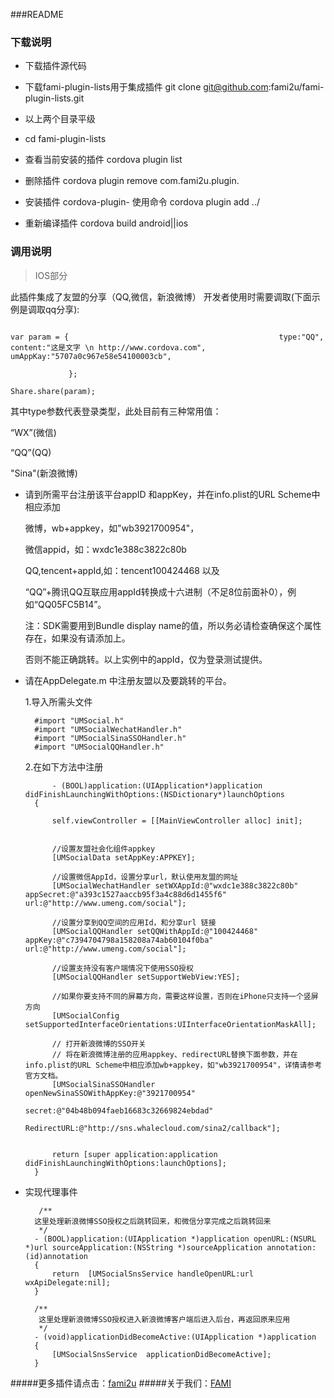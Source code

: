 ###README   
### 下载说明
* 下载插件源代码

* 下载fami-plugin-lists用于集成插件 git clone git@github.com:fami2u/fami-plugin-lists.git

* 以上两个目录平级

* cd fami-plugin-lists

* 查看当前安装的插件 cordova plugin list

* 删除插件 cordova plugin remove com.fami2u.plugin.

* 安装插件 cordova-plugin- 使用命令 cordova plugin add ../

* 重新编译插件 cordova build android||ios

### 调用说明
> IOS部分

此插件集成了友盟的分享（QQ,微信，新浪微博）
开发者使用时需要调取(下面示例是调取qq分享):                                                           
                                                                                                                                                                                		                                                                                                                     	
                                                                                                                                                                                		                                                                                                                     		var param = {                                              	type:"QQ",                                  	content:"这是文字 \n http://www.cordova.com",                                               	umAppKay:"5707a0c967e58e54100003cb",
                                                   
                 };
                                                   
    Share.share(param);

                                                                                         		
 其中type参数代表登录类型，此处目前有三种常用值：
 
 “WX”(微信)
 
 “QQ”(QQ)

 "Sina"(新浪微博)                                                                               
                                                                                 
                                                                                
- 请到所需平台注册该平台appID 和appKey，并在info.plist的URL Scheme中相应添加

	微博，wb+appkey，如"wb3921700954"，

	微信appid，如：wxdc1e388c3822c80b                                                                            

	QQ,tencent+appId,如：tencent100424468 以及
	
	“QQ”+腾讯QQ互联应用appId转换成十六进制（不足8位前面补0），例如“QQ05FC5B14”。
	
	注：SDK需要用到Bundle display name的值，所以务必请检查确保这个属性存在，如果没有请添加上。
	
	否则不能正确跳转。以上实例中的appId，仅为登录测试提供。

- 请在AppDelegate.m 中注册友盟以及要跳转的平台。
  	
  	1.导入所需头文件
  		
		#import "UMSocial.h"
		#import "UMSocialWechatHandler.h"
		#import "UMSocialSinaSSOHandler.h"
		#import "UMSocialQQHandler.h"
	
  	2.在如下方法中注册
  	
		  	- (BOOL)application:(UIApplication*)application didFinishLaunchingWithOptions:(NSDictionary*)launchOptions
		{
		  
		    self.viewController = [[MainViewController alloc] init];
		    
		    
		    //设置友盟社会化组件appkey
		    [UMSocialData setAppKey:APPKEY];
		    
		    //设置微信AppId，设置分享url，默认使用友盟的网址
		    [UMSocialWechatHandler setWXAppId:@"wxdc1e388c3822c80b" appSecret:@"a393c1527aaccb95f3a4c88d6d1455f6" url:@"http://www.umeng.com/social"];
		    
		    //设置分享到QQ空间的应用Id，和分享url 链接
		    [UMSocialQQHandler setQQWithAppId:@"100424468" appKey:@"c7394704798a158208a74ab60104f0ba" url:@"http://www.umeng.com/social"];
		    
		    //设置支持没有客户端情况下使用SSO授权
		    [UMSocialQQHandler setSupportWebView:YES];
		    
		    //如果你要支持不同的屏幕方向，需要这样设置，否则在iPhone只支持一个竖屏方向
		    [UMSocialConfig setSupportedInterfaceOrientations:UIInterfaceOrientationMaskAll];
		    
		    // 打开新浪微博的SSO开关
		    // 将在新浪微博注册的应用appkey、redirectURL替换下面参数，并在info.plist的URL Scheme中相应添加wb+appkey，如"wb3921700954"，详情请参考官方文档。
		    [UMSocialSinaSSOHandler openNewSinaSSOWithAppKey:@"3921700954"
		                                              secret:@"04b48b094faeb16683c32669824ebdad"
		                                         RedirectURL:@"http://sns.whalecloud.com/sina2/callback"];
		    
		    
		    return [super application:application didFinishLaunchingWithOptions:launchOptions];
		}
		
		
- 实现代理事件
 		
		 /**
		这里处理新浪微博SSO授权之后跳转回来，和微信分享完成之后跳转回来
		 */
		- (BOOL)application:(UIApplication *)application openURL:(NSURL *)url sourceApplication:(NSString *)sourceApplication annotation:(id)annotation
		{
		    return  [UMSocialSnsService handleOpenURL:url wxApiDelegate:nil];
		}
		
		/**
		 这里处理新浪微博SSO授权进入新浪微博客户端后进入后台，再返回原来应用
		 */
		- (void)applicationDidBecomeActive:(UIApplication *)application
		{
		    [UMSocialSnsService  applicationDidBecomeActive];
		}


#####更多插件请点击：[fami2u](https://github.com/fami2u)
#####关于我们：[FAMI](http://fami2u.com)

